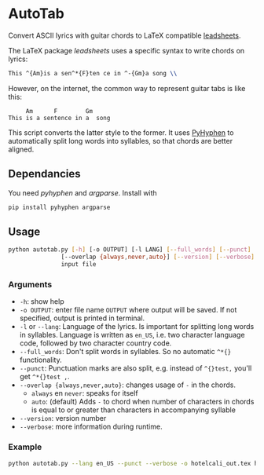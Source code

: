 # AutoTab
Convert ASCII lyrics with guitar chords to LaTeX compatible [leadsheets](https://github.com/cgnieder/leadsheets). 

The LaTeX package *leadsheets* uses a specific syntax to write chords on lyrics:

```latex
This ^{Am}is a sen^*{F}ten ce in ^-{Gm}a song \\
```

 However, on the internet, the common way to represent guitar tabs is like this:

```
     Am      F        Gm
This is a sentence in a  song
```

This script converts the latter style to the former. It uses [PyHyphen](https://pypi.org/project/PyHyphen/) to automatically split long words into syllables, so that chords are better aligned.


## Dependancies 

You need *pyhyphen* and *argparse*. Install with

```bash
pip install pyhyphen argparse
```

## Usage

```bash
python autotab.py [-h] [-o OUTPUT] [-l LANG] [--full_words] [--punct]
               [--overlap {always,never,auto}] [--version] [--verbose]
               input file
```

###  Arguments

* `-h`: show help
* `-o OUTPUT`: enter file name `OUTPUT` where output will be saved. If not specified, output is printed in terminal.
* `-l` or `--lang`: Language of the lyrics. Is important for splitting long words in syllables. Language is written as `en_US`, i.e. two character language code, followed by two character country code. 
* `--full_words`: Don't split words in syllables. So no automatic `^*{}` functionality.
* `--punct`: Punctuation marks are also split, e.g. instead of `^{}test,` you'll get `^*{}test ,`.
* `--overlap {always,never,auto}`: changes usage of `-` in the chords.
  * `always` en `never`: speaks for itself
  * `auto`: (default) Adds `-` to chord when number of characters in chords is equal to or greater than characters in accompanying syllable
* `--version`: version number
* `--verbose`: more information during runtime.

### Example

```bash
python autotab.py --lang en_US --punct --verbose -o hotelcali_out.tex hotelcalifornia.txt
```
